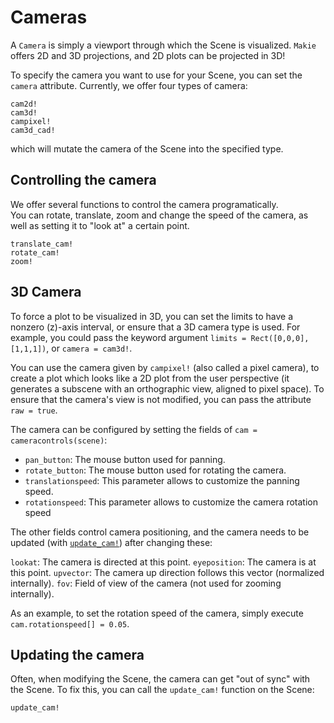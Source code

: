 # Cameras

A `Camera` is simply a viewport through which the Scene is visualized.  `Makie` offers 2D and 3D projections, and 2D plots can be projected in 3D!

To specify the camera you want to use for your Scene, you can set the `camera` attribute.  Currently, we offer four types of camera:

```@docs
cam2d!
cam3d!
campixel!
cam3d_cad!
```

which will mutate the camera of the Scene into the specified type.

## Controlling the camera

We offer several functions to control the camera programatically.  
You can rotate, translate, zoom and change the speed of the camera, as well as setting it to "look at" a certain point.

```@docs
translate_cam!
rotate_cam!
zoom!
```

## 3D Camera

To force a plot to be visualized in 3D, you can set the limits to have a nonzero \(z\)-axis interval, or ensure that a 3D camera type is used.
For example, you could pass the keyword argument `limits = Rect([0,0,0],[1,1,1])`, or `camera = cam3d!`.

You can use the camera given by `campixel!` (also called a pixel camera), to create a plot which looks like a 2D plot from the user perspective (it generates a subscene with an orthographic view, aligned to pixel space).
To ensure that the camera's view is not modified, you can pass the attribute `raw = true`.

The camera can be configured by setting the fields of `cam = cameracontrols(scene)`:

- `pan_button`: The mouse button used for panning.
- `rotate_button`: The mouse button used for rotating the camera.
- `translationspeed`: This parameter allows to customize the panning speed.
- `rotationspeed`: This parameter allows to customize the camera rotation speed

The other fields control camera positioning, and the camera needs to be updated (with [`update_cam!`](@ref)) after changing these:

`lookat`: The camera is directed at this point.
`eyeposition`: The camera is at this point.
`upvector`: The camera up direction follows this vector (normalized internally).
`fov`: Field of view of the camera (not used for zooming internally).

As an example, to set the rotation speed of the camera, simply execute `cam.rotationspeed[] = 0.05`.

## Updating the camera

Often, when modifying the Scene, the camera can get "out of sync" with the Scene.  To fix this, you can call the `update_cam!` function on the Scene:
```@docs
update_cam!
```
